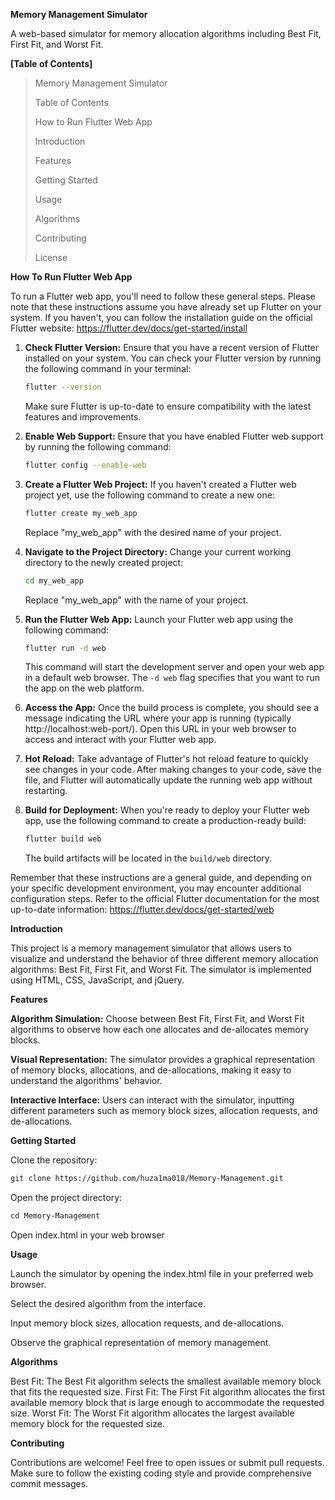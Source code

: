 **Memory Management Simulator**

A web-based simulator for memory allocation algorithms including Best Fit, First Fit, and Worst Fit.

**[Table of Contents]**

> Memory Management Simulator
>
> Table of Contents
> 
> How to Run Flutter Web App
> 
> Introduction
> 
> Features
> 
> Getting Started
> 
> Usage
> 
> Algorithms
> 
> Contributing
> 
> License


**How To Run Flutter Web App**

To run a Flutter web app, you'll need to follow these general steps. Please note that these instructions assume you have already set up Flutter on your system. If you haven't, you can follow the installation guide on the official Flutter website: https://flutter.dev/docs/get-started/install

1. **Check Flutter Version:**
   Ensure that you have a recent version of Flutter installed on your system. You can check your Flutter version by running the following command in your terminal:

   ```bash
   flutter --version
   ```

   Make sure Flutter is up-to-date to ensure compatibility with the latest features and improvements.

2. **Enable Web Support:**
   Ensure that you have enabled Flutter web support by running the following command:

   ```bash
   flutter config --enable-web
   ```

3. **Create a Flutter Web Project:**
   If you haven't created a Flutter web project yet, use the following command to create a new one:

   ```bash
   flutter create my_web_app
   ```

   Replace "my_web_app" with the desired name of your project.

4. **Navigate to the Project Directory:**
   Change your current working directory to the newly created project:

   ```bash
   cd my_web_app
   ```

   Replace "my_web_app" with the name of your project.

5. **Run the Flutter Web App:**
   Launch your Flutter web app using the following command:

   ```bash
   flutter run -d web
   ```

   This command will start the development server and open your web app in a default web browser. The `-d web` flag specifies that you want to run the app on the web platform.

6. **Access the App:**
   Once the build process is complete, you should see a message indicating the URL where your app is running (typically http://localhost:web-port/). Open this URL in your web browser to access and interact with your Flutter web app.

7. **Hot Reload:**
   Take advantage of Flutter's hot reload feature to quickly see changes in your code. After making changes to your code, save the file, and Flutter will automatically update the running web app without restarting.

8. **Build for Deployment:**
   When you're ready to deploy your Flutter web app, use the following command to create a production-ready build:

   ```bash
   flutter build web
   ```

   The build artifacts will be located in the `build/web` directory.

Remember that these instructions are a general guide, and depending on your specific development environment, you may encounter additional configuration steps. Refer to the official Flutter documentation for the most up-to-date information: https://flutter.dev/docs/get-started/web



**Introduction**

This project is a memory management simulator that allows users to visualize and understand the behavior of three different memory allocation algorithms: Best Fit, First Fit, and Worst Fit. The simulator is implemented using HTML, CSS, JavaScript, and jQuery.





**Features**

**Algorithm Simulation:** Choose between Best Fit, First Fit, and Worst Fit algorithms to observe how each one allocates and de-allocates memory blocks.

**Visual Representation:** The simulator provides a graphical representation of memory blocks, allocations, and de-allocations, making it easy to understand the algorithms' behavior.

**Interactive Interface:** Users can interact with the simulator, inputting different parameters such as memory block sizes, allocation requests, and de-allocations.




**Getting Started**

Clone the repository:
```html
git clone https://github.com/huza1ma018/Memory-Management.git
```
Open the project directory:

```html
cd Memory-Management
```
Open index.html in your web browser




**Usage**

Launch the simulator by opening the index.html file in your preferred web browser.

Select the desired algorithm from the interface.

Input memory block sizes, allocation requests, and de-allocations.

Observe the graphical representation of memory management.




**Algorithms**

Best Fit: The Best Fit algorithm selects the smallest available memory block that fits the requested size.
First Fit: The First Fit algorithm allocates the first available memory block that is large enough to accommodate the requested size.
Worst Fit: The Worst Fit algorithm allocates the largest available memory block for the requested size.




**Contributing**

Contributions are welcome! Feel free to open issues or submit pull requests. Make sure to follow the existing coding style and provide comprehensive commit messages.

